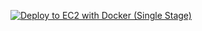 [![Deploy to EC2 with Docker (Single Stage)](https://github.com/zzfbwoals/CI-CD-study/actions/workflows/Deploy.yml/badge.svg?event=deployment)](https://github.com/zzfbwoals/CI-CD-study/actions/workflows/Deploy.yml)
